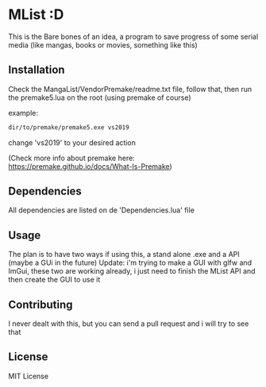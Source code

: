 # MList :D

This is the Bare bones of an idea, a program to save progress of some serial media 
(like mangas, books or movies, something like this)

## Installation

Check the MangaList/VendorPremake/readme.txt file, follow that, then 
run the premake5.lua on the root (using premake of course)

example:
```bash
dir/to/premake/premake5.exe vs2019
```

change 'vs2019' to your desired action

(Check more info about premake here: https://premake.github.io/docs/What-Is-Premake)

## Dependencies

All dependencies are listed on de 'Dependencies.lua' file

## Usage

The plan is to have two ways if using this, a stand alone .exe 
and a API (maybe a GUi in the future) 
Update: i'm trying to make a GUI with glfw and ImGui, these two are working already, i just need to finish the MList API and
then create the GUI to use it

## Contributing

I never dealt with this, but you can send a pull request and i will try to see that

## License
MIT License
